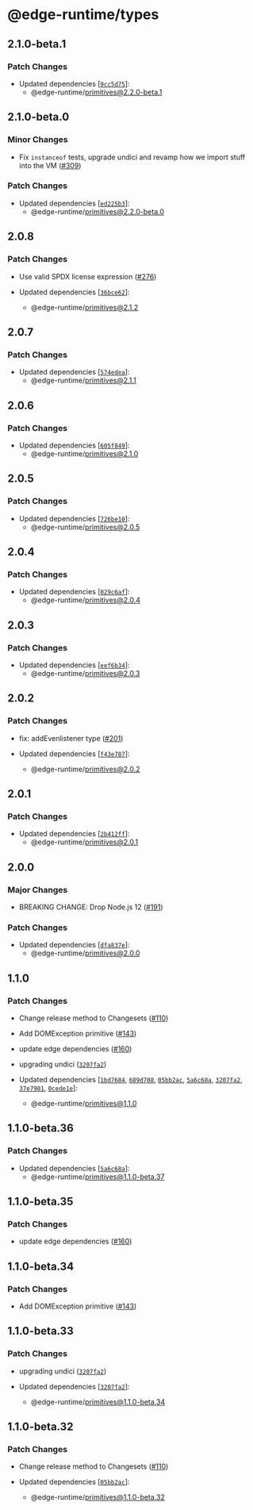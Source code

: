 # @edge-runtime/types

## 2.1.0-beta.1

### Patch Changes

- Updated dependencies [[`9cc5d75`](https://github.com/vercel/edge-runtime/commit/9cc5d756578972d130416d45a757ee1f22a8e730)]:
  - @edge-runtime/primitives@2.2.0-beta.1

## 2.1.0-beta.0

### Minor Changes

- Fix `instanceof` tests, upgrade undici and revamp how we import stuff into the VM ([#309](https://github.com/vercel/edge-runtime/pull/309))

### Patch Changes

- Updated dependencies [[`ed225b3`](https://github.com/vercel/edge-runtime/commit/ed225b37ec2fa47ab5ce6496746dc285fc8925a6)]:
  - @edge-runtime/primitives@2.2.0-beta.0

## 2.0.8

### Patch Changes

- Use valid SPDX license expression ([#276](https://github.com/vercel/edge-runtime/pull/276))

- Updated dependencies [[`36bce62`](https://github.com/vercel/edge-runtime/commit/36bce62f366ee630ec87f7f542276980a6e9d974)]:
  - @edge-runtime/primitives@2.1.2

## 2.0.7

### Patch Changes

- Updated dependencies [[`574edea`](https://github.com/vercel/edge-runtime/commit/574edeaa1d0e8bdd9dfd250cc0667aad2a6f1823)]:
  - @edge-runtime/primitives@2.1.1

## 2.0.6

### Patch Changes

- Updated dependencies [[`605f849`](https://github.com/vercel/edge-runtime/commit/605f849f24f42e87fefe5b6736cdccac4875d0b6)]:
  - @edge-runtime/primitives@2.1.0

## 2.0.5

### Patch Changes

- Updated dependencies [[`726be10`](https://github.com/vercel/edge-runtime/commit/726be101f86d1a9bd4c16d1e5d1b1858c8389b0c)]:
  - @edge-runtime/primitives@2.0.5

## 2.0.4

### Patch Changes

- Updated dependencies [[`029c6af`](https://github.com/vercel/edge-runtime/commit/029c6afe2b1a56a1c105663de6b0d6715a7b4f0a)]:
  - @edge-runtime/primitives@2.0.4

## 2.0.3

### Patch Changes

- Updated dependencies [[`eef6b34`](https://github.com/vercel/edge-runtime/commit/eef6b34c56dd5f50e8912f4bd6bbc976291b7563)]:
  - @edge-runtime/primitives@2.0.3

## 2.0.2

### Patch Changes

- fix: addEvenlistener type ([#201](https://github.com/vercel/edge-runtime/pull/201))

- Updated dependencies [[`f43e787`](https://github.com/vercel/edge-runtime/commit/f43e787d2136c03b52832c8c0566e1223c42aff4)]:
  - @edge-runtime/primitives@2.0.2

## 2.0.1

### Patch Changes

- Updated dependencies [[`2b412ff`](https://github.com/vercel/edge-runtime/commit/2b412ff42826b1c2e8373479712045265687fc07)]:
  - @edge-runtime/primitives@2.0.1

## 2.0.0

### Major Changes

- BREAKING CHANGE: Drop Node.js 12 ([#191](https://github.com/vercel/edge-runtime/pull/191))

### Patch Changes

- Updated dependencies [[`dfa837e`](https://github.com/vercel/edge-runtime/commit/dfa837ee6e41a9951c4f17bd4a638c9d1882d1e2)]:
  - @edge-runtime/primitives@2.0.0

## 1.1.0

### Patch Changes

- Change release method to Changesets ([#110](https://github.com/vercel/edge-runtime/pull/110))

- Add DOMException primitive ([#143](https://github.com/vercel/edge-runtime/pull/143))

- update edge dependencies ([#160](https://github.com/vercel/edge-runtime/pull/160))

- upgrading undici ([`3207fa2`](https://github.com/vercel/edge-runtime/commit/3207fa224783fecc70ac63aef4cd49a8404ecbc0))

- Updated dependencies [[`1bd7684`](https://github.com/vercel/edge-runtime/commit/1bd7684d479696843013520b0ce86c728566ec2a), [`689d708`](https://github.com/vercel/edge-runtime/commit/689d708f68d5378a128b0f61beb7fefc4b126edd), [`05bb2ac`](https://github.com/vercel/edge-runtime/commit/05bb2ac30aef9849e0adf7337569459f52edd36b), [`5a6c68a`](https://github.com/vercel/edge-runtime/commit/5a6c68af8a7656af54d50405bada2c19cfe83ba5), [`3207fa2`](https://github.com/vercel/edge-runtime/commit/3207fa224783fecc70ac63aef4cd49a8404ecbc0), [`37e7901`](https://github.com/vercel/edge-runtime/commit/37e790188ae27375bdd3a1d2795babd2432038a0), [`0cede1e`](https://github.com/vercel/edge-runtime/commit/0cede1e4f86206dec66807eead819c4e1aa06095)]:
  - @edge-runtime/primitives@1.1.0

## 1.1.0-beta.36

### Patch Changes

- Updated dependencies [[`5a6c68a`](https://github.com/vercel/edge-runtime/commit/5a6c68af8a7656af54d50405bada2c19cfe83ba5)]:
  - @edge-runtime/primitives@1.1.0-beta.37

## 1.1.0-beta.35

### Patch Changes

- update edge dependencies ([#160](https://github.com/vercel/edge-runtime/pull/160))

## 1.1.0-beta.34

### Patch Changes

- Add DOMException primitive ([#143](https://github.com/vercel/edge-runtime/pull/143))

## 1.1.0-beta.33

### Patch Changes

- upgrading undici ([`3207fa2`](https://github.com/vercel/edge-runtime/commit/3207fa224783fecc70ac63aef4cd49a8404ecbc0))

- Updated dependencies [[`3207fa2`](https://github.com/vercel/edge-runtime/commit/3207fa224783fecc70ac63aef4cd49a8404ecbc0)]:
  - @edge-runtime/primitives@1.1.0-beta.34

## 1.1.0-beta.32

### Patch Changes

- Change release method to Changesets ([#110](https://github.com/vercel/edge-runtime/pull/110))

- Updated dependencies [[`05bb2ac`](https://github.com/vercel/edge-runtime/commit/05bb2ac30aef9849e0adf7337569459f52edd36b)]:
  - @edge-runtime/primitives@1.1.0-beta.32
